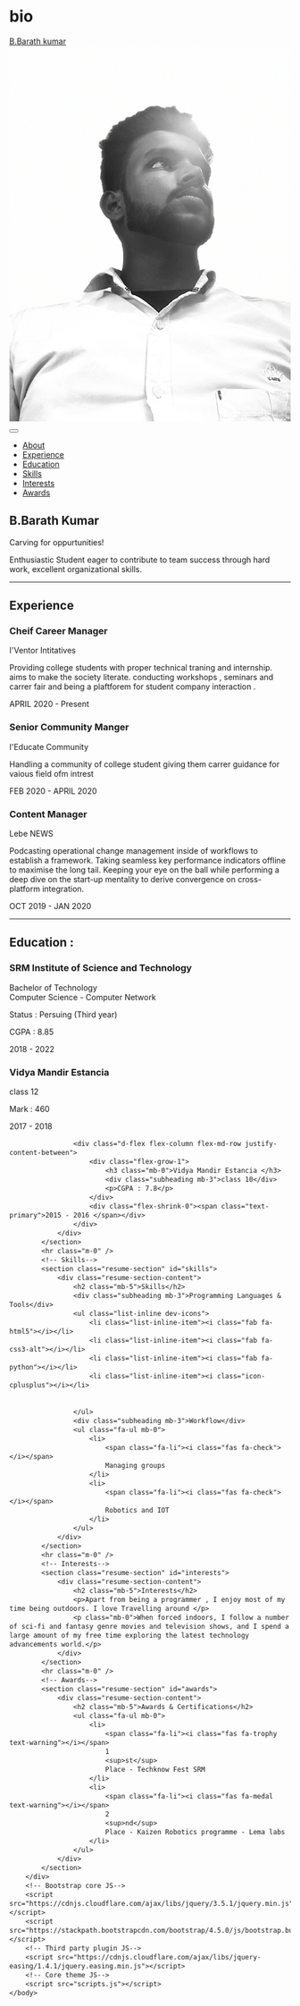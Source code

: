 # bio
<!DOCTYPE html>
<html lang="en">
    <head>
        <meta charset="utf-8" />
        <meta name="viewport" content="width=device-width, initial-scale=1, shrink-to-fit=no" />
        <meta name="author" content="b.barath-kumar" />
        <title>B.Barath kumar-resume</title>
        <link rel="icon" type="image/x-icon" href="assets/img/favicon.ico" />
        <!-- Font Awesome icons (free version)-->
        <script src="https://use.fontawesome.com/releases/v5.13.0/js/all.js" crossorigin="anonymous"></script>
        <!-- Google fonts-->
        <link href="https://fonts.googleapis.com/css?family=Saira+Extra+Condensed:500,700" rel="stylesheet" type="text/css" />
        <link href="https://fonts.googleapis.com/css?family=Muli:400,400i,800,800i" rel="stylesheet" type="text/css" />
        <!-- Core theme CSS (includes Bootstrap)-->
        <link href="styles.css" rel="stylesheet" />
    </head>
    <body id="page-top">
        <!-- Navigation-->
        <nav class="navbar navbar-expand-lg navbar-dark bg-primary fixed-top" id="sideNav">
            <a class="navbar-brand js-scroll-trigger" href="#page-top">
                <span class="d-block d-lg-none">B.Barath kumar</span>
                <span class="d-none d-lg-block"><img class="img-fluid img-profile rounded-circle mx-auto mb-2" src="profile.jpg" alt="" /></span>
            </a>
            <button class="navbar-toggler" type="button" data-toggle="collapse" data-target="#navbarSupportedContent" aria-controls="navbarSupportedContent" aria-expanded="false" aria-label="Toggle navigation"><span class="navbar-toggler-icon"></span></button>
            <div class="collapse navbar-collapse" id="navbarSupportedContent">
                <ul class="navbar-nav">
                    <li class="nav-item"><a class="nav-link js-scroll-trigger" href="#about">About</a></li>
                    <li class="nav-item"><a class="nav-link js-scroll-trigger" href="#experience">Experience</a></li>
                    <li class="nav-item"><a class="nav-link js-scroll-trigger" href="#education">Education</a></li>
                    <li class="nav-item"><a class="nav-link js-scroll-trigger" href="#skills">Skills</a></li>
                    <li class="nav-item"><a class="nav-link js-scroll-trigger" href="#interests">Interests</a></li>
                    <li class="nav-item"><a class="nav-link js-scroll-trigger" href="#awards">Awards</a></li>
                </ul>
            </div>
        </nav>
        <!-- Page Content-->
        <div class="container-fluid p-0">
            <!-- About-->
            <section class="resume-section" id="about">
                <div class="resume-section-content">
                    <h1 class="mb-0">
                        B.Barath 
                        <span class="text-primary">Kumar</span>
                    </h1>
                    <div class="subheading mb-5">
                        Carving for oppurtunities!
                    </div>
                    <p class="lead mb-5">Enthusiastic Student eager to contribute to team success through hard work, excellent organizational skills.</p>
                    <div class="social-icons">
                        <a class="social-icon" href="tel:+917871938383"><i class="fa fa-phone-alt"></i></a>
                        <a class="social-icon" href="https://wa.me/+917871938383?text=Hi"><i class="fab fa-whatsapp"></i></a>
                        <a class="social-icon" href="https://www.linkedin.com/in/barath-kumar-b-567a72168"><i class="fab fa-linkedin-in"></i></a>
                        <a class="social-icon" href="mailto:vm.b.barathkumar@gmail.com"><i class="far fa-envelope"></i></a>
                        <a class="social-icon" href="https://www.hackerrank.com/B_Barath?hr_r=1"><i class="fab fa-hackerrank"></i></a>
                        <!-- <a class="social-icon" href="https://github.com/Barathkumar-09"><i class="fab fa-github"></i></a>                         -->
                    </div>
                </div>
            </section>
            <hr class="m-0" />
            <!-- Experience-->
            <section class="resume-section" id="experience">
                <div class="resume-section-content">
                    <h2 class="mb-5">Experience</h2>
                    <div class="d-flex flex-column flex-md-row justify-content-between mb-5">
                        <div class="flex-grow-1">
                            <h3 class="mb-0">Cheif Career Manager</h3>
                            <div class="subheading mb-3">I'Ventor Intitatives</div>
                            <p>Providing college students with proper technical traning and internship.
                            aims to make the society literate. conducting workshops , seminars and carrer fair and being a plaftforem for student company interaction .</p>
                        </div>
                        <div class="flex-shrink-0"><span class="text-primary">APRIL 2020 - Present</span></div>
                    </div>
                    <div class="d-flex flex-column flex-md-row justify-content-between mb-5">
                        <div class="flex-grow-1">
                            <h3 class="mb-0">Senior Community Manger  </h3>
                            <div class="subheading mb-3">I'Educate Community </div>
                            <p>Handling a community of college student giving them carrer guidance for vaious field ofm intrest</p>
                        </div>
                        <div class="flex-shrink-0"><span class="text-primary">FEB 2020 - APRIL 2020</span></div>
                    </div>
                    <div class="d-flex flex-column flex-md-row justify-content-between mb-5">
                        <div class="flex-grow-1">
                            <h3 class="mb-0">Content Manager</h3>
                            <div class="subheading mb-3">Lebe NEWS</div>
                            <p>Podcasting operational change management inside of workflows to establish a framework. Taking seamless key performance indicators offline to maximise the long tail. Keeping your eye on the ball while performing a deep dive on the start-up mentality to derive convergence on cross-platform integration.</p>
                        </div>
                        <div class="flex-shrink-0"><span class="text-primary">OCT 2019 - JAN 2020</span></div>
                    </div>
                </div>
            </section>
            <hr class="m-0" />
            <!-- Education-->
            <section class="resume-section" id="education">
                <div class="resume-section-content">
                    <h2 class="mb-5">Education :</h2>
                    <div class="d-flex flex-column flex-md-row justify-content-between mb-5">
                        <div class="flex-grow-1">
                            <h3 class="mb-0">SRM Institute of Science and Technology</h3>
                            <div class="subheading mb-3">Bachelor of Technology</div>
                            <div>Computer Science - Computer Network</div>
                            <p>Status : Persuing (Third year)</p>
                            <p>CGPA : 8.85 </p>
                        </div>
                        <div class="flex-shrink-0"><span class="text-primary">2018 - 2022</span></div>
                    </div>
                    <div class="d-flex flex-column flex-md-row justify-content-between">
                        <div class="flex-grow-1">
                            <h3 class="mb-0">Vidya Mandir Estancia </h3>
                            <div class="subheading mb-3">class 12</div>
                            <p>Mark : 460</p>
                        </div>
                        <div class="flex-shrink-0"><span class="text-primary">2017 - 2018 </span></div>
                    </div>

                    <div class="d-flex flex-column flex-md-row justify-content-between">
                        <div class="flex-grow-1">
                            <h3 class="mb-0">Vidya Mandir Estancia </h3>
                            <div class="subheading mb-3">class 10</div>
                            <p>CGPA : 7.8</p>
                        </div>
                        <div class="flex-shrink-0"><span class="text-primary">2015 - 2016 </span></div>
                    </div>
                </div>
            </section>
            <hr class="m-0" />
            <!-- Skills-->
            <section class="resume-section" id="skills">
                <div class="resume-section-content">
                    <h2 class="mb-5">Skills</h2>
                    <div class="subheading mb-3">Programming Languages & Tools</div>
                    <ul class="list-inline dev-icons">
                        <li class="list-inline-item"><i class="fab fa-html5"></i></li>
                        <li class="list-inline-item"><i class="fab fa-css3-alt"></i></li>
                        <li class="list-inline-item"><i class="fab fa-python"></i></li>
                        <li class="list-inline-item"><i class="icon-cplusplus"></i></li>
                        
                        
                    </ul>
                    <div class="subheading mb-3">Workflow</div>
                    <ul class="fa-ul mb-0">
                        <li>
                            <span class="fa-li"><i class="fas fa-check"></i></span>
                            Managing groups
                        </li>
                        <li>
                            <span class="fa-li"><i class="fas fa-check"></i></span>
                            Robotics and IOT
                        </li>
                    </ul>
                </div>
            </section>
            <hr class="m-0" />
            <!-- Interests-->
            <section class="resume-section" id="interests">
                <div class="resume-section-content">
                    <h2 class="mb-5">Interests</h2>
                    <p>Apart from being a programmer , I enjoy most of my time being outdoors. I love Travelling around </p>
                    <p class="mb-0">When forced indoors, I follow a number of sci-fi and fantasy genre movies and television shows, and I spend a large amount of my free time exploring the latest technology advancements world.</p>
                </div>
            </section>
            <hr class="m-0" />
            <!-- Awards-->
            <section class="resume-section" id="awards">
                <div class="resume-section-content">
                    <h2 class="mb-5">Awards & Certifications</h2>
                    <ul class="fa-ul mb-0">
                        <li>
                            <span class="fa-li"><i class="fas fa-trophy text-warning"></i></span>
                            1
                            <sup>st</sup>
                            Place - Techknow Fest SRM
                        </li>
                        <li>
                            <span class="fa-li"><i class="fas fa-medal text-warning"></i></span>
                            2
                            <sup>nd</sup>
                            Place - Kaizen Robotics programme - Lema labs                        
                        </li>
                    </ul>
                </div>
            </section>
        </div>
        <!-- Bootstrap core JS-->
        <script src="https://cdnjs.cloudflare.com/ajax/libs/jquery/3.5.1/jquery.min.js"></script>
        <script src="https://stackpath.bootstrapcdn.com/bootstrap/4.5.0/js/bootstrap.bundle.min.js"></script>
        <!-- Third party plugin JS-->
        <script src="https://cdnjs.cloudflare.com/ajax/libs/jquery-easing/1.4.1/jquery.easing.min.js"></script>
        <!-- Core theme JS-->
        <script src="scripts.js"></script>
    </body>
</html>
